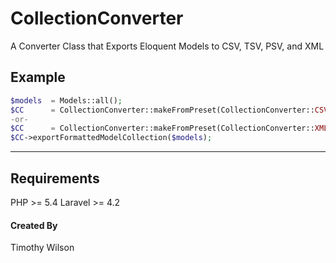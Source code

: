 # CollectionConverter
A Converter Class that Exports Eloquent Models to CSV, TSV, PSV, and XML

## Example
```php
$models  = Models::all();                                                           
$CC      = CollectionConverter::makeFromPreset(CollectionConverter::CSV, "testing");
-or-                                                                                
$CC      = CollectionConverter::makeFromPreset(CollectionConverter::XML, "testing");
$CC->exportFormattedModelCollection($models);                                       
```
______________________________
## Requirements
PHP     >= 5.4
Laravel >= 4.2

#### Created By
Timothy Wilson
